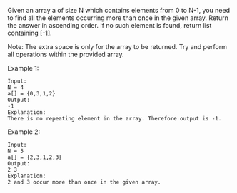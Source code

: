 Given an array a of size N which contains elements from 0 to N-1, you need to find all the elements occurring more than once in the given array. Return the answer in ascending order. If no such element is found, return list containing [-1]. 

Note: The extra space is only for the array to be returned. Try and perform all operations within the provided array. 

Example 1:
```
Input:
N = 4
a[] = {0,3,1,2}
Output: 
-1
Explanation: 
There is no repeating element in the array. Therefore output is -1.
```
Example 2:
```
Input:
N = 5
a[] = {2,3,1,2,3}
Output: 
2 3 
Explanation: 
2 and 3 occur more than once in the given array.
```
